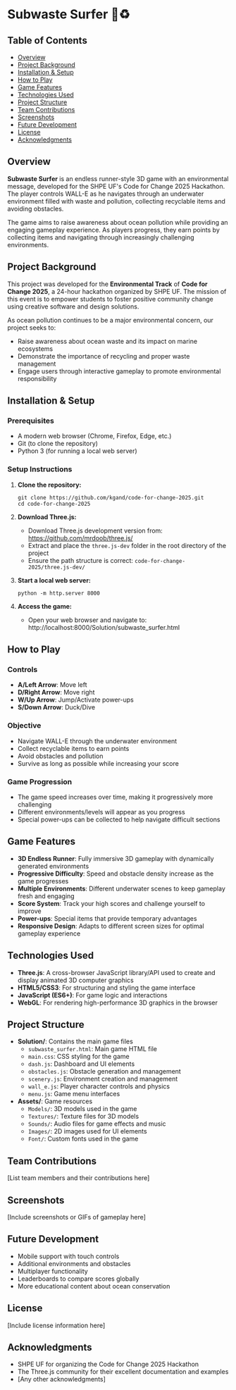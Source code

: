 # Subwaste Surfer 🌊♻️

## Table of Contents
- [Overview](#overview)
- [Project Background](#project-background)
- [Installation & Setup](#installation--setup)
- [How to Play](#how-to-play)
- [Game Features](#game-features)
- [Technologies Used](#technologies-used)
- [Project Structure](#project-structure)
- [Team Contributions](#team-contributions)
- [Screenshots](#screenshots)
- [Future Development](#future-development)
- [License](#license)
- [Acknowledgments](#acknowledgments)

## Overview
**Subwaste Surfer** is an endless runner-style 3D game with an environmental message, developed for the SHPE UF's Code for Change 2025 Hackathon. The player controls WALL-E as he navigates through an underwater environment filled with waste and pollution, collecting recyclable items and avoiding obstacles.

The game aims to raise awareness about ocean pollution while providing an engaging gameplay experience. As players progress, they earn points by collecting items and navigating through increasingly challenging environments.

## Project Background
This project was developed for the **Environmental Track** of **Code for Change 2025**, a 24-hour hackathon organized by SHPE UF. The mission of this event is to empower students to foster positive community change using creative software and design solutions.

As ocean pollution continues to be a major environmental concern, our project seeks to:
- Raise awareness about ocean waste and its impact on marine ecosystems
- Demonstrate the importance of recycling and proper waste management
- Engage users through interactive gameplay to promote environmental responsibility

## Installation & Setup

### Prerequisites
- A modern web browser (Chrome, Firefox, Edge, etc.)
- Git (to clone the repository)
- Python 3 (for running a local web server)

### Setup Instructions

1. **Clone the repository:**
   ```
   git clone https://github.com/kgand/code-for-change-2025.git
   cd code-for-change-2025
   ```

2. **Download Three.js:**
   - Download Three.js development version from: https://github.com/mrdoob/three.js/
   - Extract and place the `three.js-dev` folder in the root directory of the project
   - Ensure the path structure is correct: `code-for-change-2025/three.js-dev/`

3. **Start a local web server:**
   ```
   python -m http.server 8000
   ```

4. **Access the game:**
   - Open your web browser and navigate to: http://localhost:8000/Solution/subwaste_surfer.html

## How to Play

### Controls
- **A/Left Arrow**: Move left
- **D/Right Arrow**: Move right
- **W/Up Arrow**: Jump/Activate power-ups
- **S/Down Arrow**: Duck/Dive

### Objective
- Navigate WALL-E through the underwater environment
- Collect recyclable items to earn points
- Avoid obstacles and pollution
- Survive as long as possible while increasing your score

### Game Progression
- The game speed increases over time, making it progressively more challenging
- Different environments/levels will appear as you progress
- Special power-ups can be collected to help navigate difficult sections

## Game Features
- **3D Endless Runner**: Fully immersive 3D gameplay with dynamically generated environments
- **Progressive Difficulty**: Speed and obstacle density increase as the game progresses
- **Multiple Environments**: Different underwater scenes to keep gameplay fresh and engaging
- **Score System**: Track your high scores and challenge yourself to improve
- **Power-ups**: Special items that provide temporary advantages
- **Responsive Design**: Adapts to different screen sizes for optimal gameplay experience

## Technologies Used
- **Three.js**: A cross-browser JavaScript library/API used to create and display animated 3D computer graphics
- **HTML5/CSS3**: For structuring and styling the game interface
- **JavaScript (ES6+)**: For game logic and interactions
- **WebGL**: For rendering high-performance 3D graphics in the browser

## Project Structure
- **Solution/**: Contains the main game files
  - `subwaste_surfer.html`: Main game HTML file
  - `main.css`: CSS styling for the game
  - `dash.js`: Dashboard and UI elements
  - `obstacles.js`: Obstacle generation and management
  - `scenery.js`: Environment creation and management
  - `wall_e.js`: Player character controls and physics
  - `menu.js`: Game menu interfaces
- **Assets/**: Game resources
  - `Models/`: 3D models used in the game
  - `Textures/`: Texture files for 3D models
  - `Sounds/`: Audio files for game effects and music
  - `Images/`: 2D images used for UI elements
  - `Font/`: Custom fonts used in the game

## Team Contributions
[List team members and their contributions here]

## Screenshots
[Include screenshots or GIFs of gameplay here]

## Future Development
- Mobile support with touch controls
- Additional environments and obstacles
- Multiplayer functionality
- Leaderboards to compare scores globally
- More educational content about ocean conservation

## License
[Include license information here]

## Acknowledgments
- SHPE UF for organizing the Code for Change 2025 Hackathon
- The Three.js community for their excellent documentation and examples
- [Any other acknowledgments]
